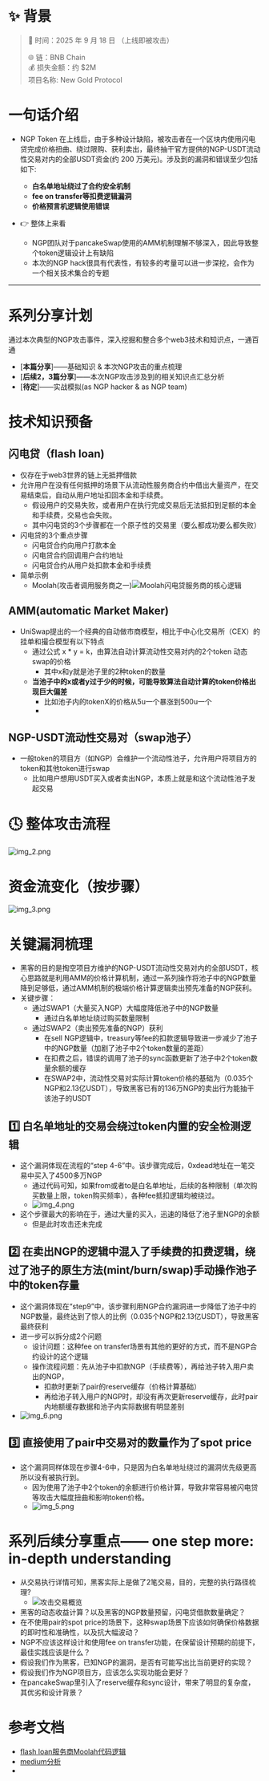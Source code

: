 

# ✨ 背景 

> 📅 时间：2025 年 9 月 18 日 （上线即被攻击）
> 
> 🌐 链：BNB Chain  
> 💰 损失金额：约 $2M  
> 项目名称: New Gold Protocol

# 一句话介绍
- NGP Token 在上线后，由于多种设计缺陷，被攻击者在一个区块内使用闪电贷完成价格扭曲、绕过限购、获利卖出，最终抽干官方提供的NGP-USDT流动性交易对内的全部USDT资金(约 200 万美元)。涉及到的漏洞和错误至少包括如下:
  - **白名单地址绕过了合约安全机制**
  - **fee on transfer等扣费逻辑漏洞** 
  - **价格预言机逻辑使用错误**

- 👉 整体上来看
  - NGP团队对于pancakeSwap使用的AMM机制理解不够深入，因此导致整个token逻辑设计上有缺陷
  - 本次的NGP hack很具有代表性，有较多的考量可以进一步深挖，会作为一个相关技术集合的专题
---

# 系列分享计划
通过本次典型的NGP攻击事件，深入挖掘和整合多个web3技术和知识点，一通百通
- [**本篇分享**]——基础知识 & 本次NGP攻击的重点梳理
- [**后续2，3篇分享**]——本次NGP攻击涉及到的相关知识点汇总分析
- [**待定**]——实战模拟(as NGP hacker & as NGP team)

# 技术知识预备
## 闪电贷（flash loan)
- 仅存在于web3世界的链上无抵押借款
- 允许用户在没有任何抵押的场景下从流动性服务商合约中借出大量资产，在交易结束后，自动从用户地址扣回本金和手续费。
  - 假设用户的交易失败，或者用户在执行完成交易后无法抵扣到足额的本金和手续费，交易也会失败。
  - 其中闪电贷的3个步骤都在一个原子性的交易里（要么都成功要么都失败）
- 闪电贷的3个重点步骤
  - 闪电贷合约向用户打款本金
  - 闪电贷合约回调用户合约地址
  - 闪电贷合约从用户处扣款本金和手续费
- 简单示例
  - Moolah(攻击者调用服务商之一)![Moolah闪电贷服务商的核心逻辑](img_1.png)

## AMM(automatic Market Maker)
- UniSwap提出的一个经典的自动做市商模型，相比于中心化交易所（CEX）的挂单和撮合模型有以下特点
  - 通过公式 x * y = k，由算法自动计算流动性交易对内的2个token 动态 swap的价格
    - 其中x和y就是池子里的2种token的数量
  - **当池子中的x或者y过于少的时候，可能导致算法自动计算的token价格出现巨大偏差**
    - 比如池子内的tokenX的价格从5u一个暴涨到500u一个
    - 
## NGP-USDT流动性交易对（swap池子）
- 一般token的项目方（如NGP）会维护一个流动性池子，允许用户将项目方的token和其他token进行swap
  - 比如用户想用USDT买入或者卖出NGP，本质上就是和这个流动性池子发起交易


# 🕓 整体攻击流程
![img_2.png](img_2.png)

# 资金流变化（按步骤）

![img_3.png](img_3.png)

# 关键漏洞梳理
- 黑客的目的是掏空项目方维护的NGP-USDT流动性交易对内的全部USDT，核心思路就是利用AMM的价格计算机制，通过一系列操作将池子中的NGP数量降到足够低，通过AMM机制的极端价格计算逻辑卖出预先准备的NGP获利。
- 关键步骤：
  - 通过SWAP1（大量买入NGP）大幅度降低池子中的NGP数量
    - 通过白名单地址绕过购买数量限制
  - 通过SWAP2（卖出预先准备的NGP）获利
    - 在sell NGP逻辑中，treasury等fee的扣款逻辑导致进一步减少了池子中的NGP数量（加剧了池子中2个token数量的差距）
    - 在扣费之后，错误的调用了池子的sync函数更新了池子中2个token数量余额的缓存
    - 在SWAP2中，流动性交易对实际计算token价格的基础为（0.035个NGP和2.13亿USDT），导致黑客已有的136万NGP的卖出行为能抽干该池子的USDT

## 1️⃣ 白名单地址的交易会绕过token内置的安全检测逻辑

- 这个漏洞体现在流程的“step 4-6”中。该步骤完成后，0xdead地址在一笔交易中买入了4500多万NGP
  - 通过代码可知，如果from或者to是白名单地址，后续的各种限制（单次购买数量上限，token购买频率），各种fee抵扣逻辑均被绕过。
  - ![img_4.png](img_4.png)
- 这个步骤最大的影响在于，通过大量的买入，迅速的降低了池子里NGP的余额
  - 但是此时攻击还未完成

## 2️⃣ 在卖出NGP的逻辑中混入了手续费的扣费逻辑，绕过了池子的原生方法(mint/burn/swap)手动操作池子中的token存量
- 这个漏洞体现在“step9”中，该步骤利用NGP合约漏洞进一步降低了池子中的NGP数量，最终达到了惊人的比例（0.035个NGP和2.13亿USDT），导致黑客最终获利
- 进一步可以拆分成2个问题
  - 设计问题：这种fee on transfer场景有其他的更好的方式，而不是NGP合约设计的这个逻辑
  - 操作流程问题：先从池子中扣款NGP（手续费等），再给池子转入用户卖出的NGP，
    - 扣款时更新了pair的reserve缓存（价格计算基础）
    - 再给池子转入用户的NGP时，却没有再次更新reserve缓存，此时pair内地额缓存数据和池子内实际数据有明显差别
- ![img_6.png](img_6.png)

## 3️⃣ 直接使用了pair中交易对的数量作为了spot price

- 这个漏洞同样体现在步骤4-6中，只是因为白名单地址绕过的漏洞优先级更高所以没有被执行到。
  - 因为使用了池子中2个token的余额进行价格计算，导致非常容易被闪电贷等攻击大幅度扭曲和影响token价格。
  - ![img_5.png](img_5.png)


# 系列后续分享重点—— one step more: in-depth understanding
- 从交易执行详情可知，黑客实际上是做了2笔交易，目的，完整的执行路径梳理?
  - ![攻击交易概览](img.png)
- 黑客的动态收益计算？以及黑客的NGP数量预留，闪电贷借款数量确定？
- 在不使用pair的spot price的场景下，这种swap场景下应该如何确保价格数据的即时性和准确性，以及抗大幅波动？
- NGP不应该这样设计和使用fee on transfer功能，在保留设计预期的前提下，最佳实践应该是什么？
- 假设我们作为黑客，已知NGP的漏洞，是否有可能写出比当前更好的实现？
- 假设我们作为NGP项目方，应该怎么实现功能会更好？
- 在pancakeSwap里引入了reserve缓存和sync设计，带来了明显的复杂度，其优劣和设计背景？

# 参考文档
- [flash loan服务商Moolah代码逻辑](https://vscode.blockscan.com/56/0xa621ef111f3fca840bfcc6db5d0e534636f14dca)
- [medium分析](https://blog.solidityscan.com/ngp-token-hack-analysis-414b6ca16d96)
- 
